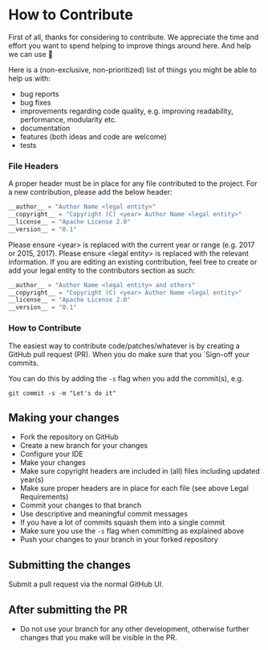 # How to Contribute

First of all, thanks for considering to contribute. We appreciate the time and effort you want to
spend helping to improve things around here. And help we can use 🙂

Here is a (non-exclusive, non-prioritized) list of things you might be able to help us with:

* bug reports
* bug fixes
* improvements regarding code quality, e.g. improving readability, performance, modularity etc.
* documentation
* features (both ideas and code are welcome)
* tests

### File Headers
A proper header must be in place for any file contributed to the project. For a new contribution, please add the below header:

```python
__author__ = "Author Name <legal entity>"
__copyright__ = "Copyright (C) <year> Author Name <legal entity>"
__license__ = "Apache License 2.0"
__version__ = "0.1"
 ```

 Please ensure \<year\> is replaced with the current year or range (e.g. 2017 or 2015, 2017).
 Please ensure \<legal entity\> is replaced with the relevant information. If you are editing an existing contribution, feel free
 to create or add your legal entity to the contributors section as such:

 ```python
__author__ = "Author Name <legal entity> and others"
__copyright__ = "Copyright (C) <year> Author Name <legal entity>"
__license__ = "Apache License 2.0"
__version__ = "0.1"
 ```

### How to Contribute

The easiest way to contribute code/patches/whatever is by creating a GitHub pull request (PR). When you do make sure that you `Sign-off your commits.

You can do this by adding the `-s` flag when you add the commit(s), e.g.

    git commit -s -m "Let's do it"

## Making your changes

* Fork the repository on GitHub
* Create a new branch for your changes
* Configure your IDE
* Make your changes
* Make sure copyright headers are included in (all) files including updated year(s)
* Make sure proper headers are in place for each file (see above Legal Requirements)
* Commit your changes to that branch
* Use descriptive and meaningful commit messages
* If you have a lot of commits squash them into a single commit
* Make sure you use the `-s` flag when committing as explained above
* Push your changes to your branch in your forked repository

## Submitting the changes

Submit a pull request via the normal GitHub UI.

## After submitting the PR

* Do not use your branch for any other development, otherwise further changes that you make will be visible in the PR.
